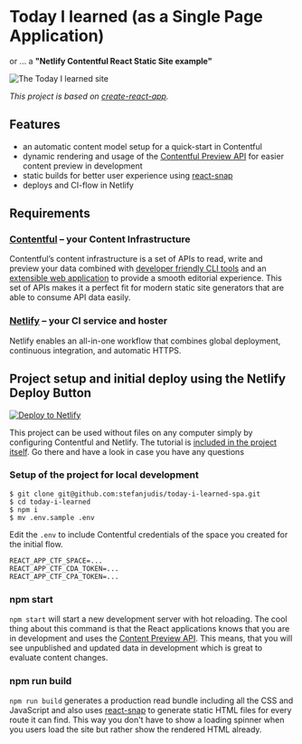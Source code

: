 # Today I learned (as a Single Page Application)

or ... a **"Netlify Contentful React Static Site example"**

![The Today I learned site](./screenshot.png)

_This project is based on [create-react-app](https://github.com/facebook/create-react-app)._

## Features

- an automatic content model setup for a quick-start in Contentful
- dynamic rendering and usage of the [Contentful Preview API](https://www.contentful.com/developers/docs/references/content-preview-api/) for easier content preview in development
- static builds for better user experience using [react-snap](https://github.com/stereobooster/react-snap)
- deploys and CI-flow in Netlify

## Requirements

### [Contentful](https://www.contentful.com) – your Content Infrastructure

Contentful’s content infrastructure is a set of APIs to read, write and preview your data combined with [developer friendly CLI tools](https://github.com/contentful/contentful-cli/) and an [extensible web application](https://www.contentful.com/developers/docs/concepts/uiextensions/) to provide a smooth editorial experience. This set of APIs makes it a perfect fit for modern static site generators that are able to consume API data easily.

### [Netlify](https://www.netlify.com) – your CI service and hoster

Netlify enables an all-in-one workflow that combines global deployment, continuous integration, and automatic HTTPS.

## Project setup and initial deploy using the Netlify Deploy Button

[![Deploy to Netlify](https://www.netlify.com/img/deploy/button.svg)](https://app.netlify.com/start/deploy?repository=https://github.com/stefanjudis/today-i-learned-spa)

This project can be used without files on any computer simply by configuring Contentful and Netlify. The tutorial is [included in the project itself](https://today-i-learned.netlify.com/tutorial/). Go there and have a look in case you have any questions

### Setup of the project for local development

```
$ git clone git@github.com:stefanjudis/today-i-learned-spa.git
$ cd today-i-learned
$ npm i
$ mv .env.sample .env
```

Edit the `.env` to include Contentful credentials of the space you created for the initial flow.

```
REACT_APP_CTF_SPACE=...
REACT_APP_CTF_CDA_TOKEN=...
REACT_APP_CTF_CPA_TOKEN=...
```

### npm start

`npm start` will start a new development server with hot reloading. The cool thing about this command is that the React applications knows that you are in development and uses the [Content Preview API](https://www.contentful.com/developers/docs/references/content-preview-api/). This means, that you will see unpublished and updated data in development which is great to evaluate content changes.

### npm run build

`npm run build` generates a production read bundle including all the CSS and JavaScript and also uses [react-snap](https://github.com/stereobooster/react-snap) to generate static HTML files for every route it can find. This way you don't have to show a loading spinner when you users load the site but rather show the rendered HTML already.
